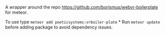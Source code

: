 A wrapper around the repo https://github.com/borismus/webvr-boilerplate for meteor.

To use type `meteor add poeticsystems:vrboiler-plate`
 	* Run `meteor update` before adding package to avoid dependency issues.
